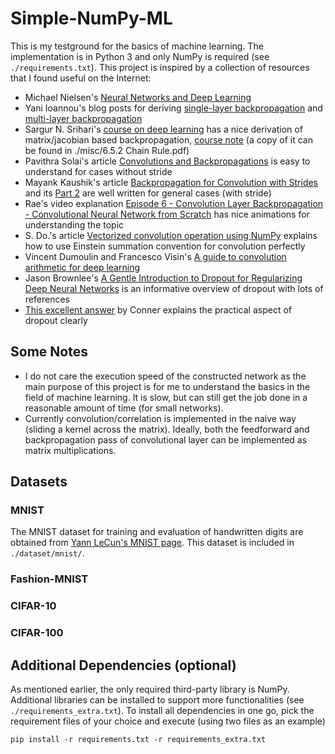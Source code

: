 # Simple-NumPy-ML

This is my testground for the basics of machine learning. The implementation is in Python 3 and only NumPy is required (see `./requirements.txt`). This project is inspired by a collection of resources that I found useful on the Internet:

* Michael Nielsen's [Neural Networks and Deep Learning](http://neuralnetworksanddeeplearning.com/)
* Yani Ioannou's blog posts for deriving [single-layer backpropagation](https://blog.yani.ai/deltarule/) and [multi-layer backpropagation](https://blog.yani.ai/backpropagation/)
* Sargur N. Srihari's [course on deep learning](https://cedar.buffalo.edu/~srihari/CSE676/) has a nice derivation of matrix/jacobian based backpropagation, [course note](https://cedar.buffalo.edu/~srihari/CSE676/6.5.2%20Chain%20Rule.pdf) (a copy of it can be found in ./misc/6.5.2 Chain Rule.pdf)
* Pavithra Solai's article [Convolutions and Backpropagations](https://pavisj.medium.com/convolutions-and-backpropagations-46026a8f5d2c) is easy to understand for cases without stride
* Mayank Kaushik's article [Backpropagation for Convolution with Strides](https://medium.com/@mayank.utexas/backpropagation-for-convolution-with-strides-8137e4fc2710) and its [Part 2](https://medium.com/@mayank.utexas/backpropagation-for-convolution-with-strides-fb2f2efc4faa) are well written for general cases (with stride)
* Rae's video explanation [Episode 6 - Convolution Layer Backpropagation - Convolutional Neural Network from Scratch](https://www.youtube.com/watch?v=njlyOAiK_yE) has nice animations for understanding the topic
* S. Do.'s article [Vectorized convolution operation using NumPy](https://medium.com/latinxinai/vectorized-convolution-operation-using-numpy-b122fd52fba3) explains how to use Einstein summation convention for convolution perfectly
* Vincent Dumoulin and Francesco Visin's [A guide to convolution arithmetic for deep learning](https://arxiv.org/abs/1603.07285)
* Jason Brownlee's [A Gentle Introduction to Dropout for Regularizing Deep Neural Networks](https://machinelearningmastery.com/dropout-for-regularizing-deep-neural-networks/) is an informative overview of dropout with lots of references
* [This excellent answer](https://datascience.stackexchange.com/questions/117082/how-can-i-implement-dropout-in-scikit-learn/117083#117083) by Conner explains the practical aspect of dropout clearly

## Some Notes

* I do not care the execution speed of the constructed network as the main purpose of this project is for me to understand the basics in the field of machine learning. It is slow, but can still get the job done in a reasonable amount of time (for small networks).
* Currently convolution/correlation is implemented in the naive way (sliding a kernel across the matrix). Ideally, both the feedforward and backpropagation pass of convolutional layer can be implemented as matrix multiplications.

## Datasets

### MNIST

The MNIST dataset for training and evaluation of handwritten digits are obtained from [Yann LeCun's MNIST page](http://yann.lecun.com/exdb/mnist/). This dataset is included in `./dataset/mnist/`.

### Fashion-MNIST

### CIFAR-10

### CIFAR-100

## Additional Dependencies (optional)

As mentioned earlier, the only required third-party library is NumPy. Additional libraries can be installed to support more functionalities (see `./requirements_extra.txt`). To install all dependencies in one go, pick the requirement files of your choice and execute (using two files as an example)

```Shell
pip install -r requirements.txt -r requirements_extra.txt
```
